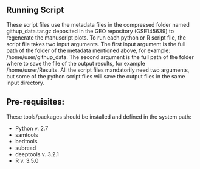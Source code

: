 ## Running Script

These script files use the metadata files in the compressed folder named githup_data.tar.gz deposited in the GEO repository (GSE145639) to regenerate the manuscript plots. To run 
each python or R script file, the script file takes two input arguments. The first input argument is the full path of the folder of the metadata mentioned above, for example: 
/home/user/githup_data. The second argument is the full path of the folder where to save the file of the output results, for example /home/usrer/Results.  All the script files 
mandatorily need two arguments, but some of the python script files will save the output files in the same input directory. 

## Pre-requisites:
These tools/packages should be installed and defined in the system path:

* Python v. 2.7<br />
* samtools<br />
* bedtools<br />
* subread<br />
* deeptools v. 3.2.1<br />
* R v. 3.5.0<br />

